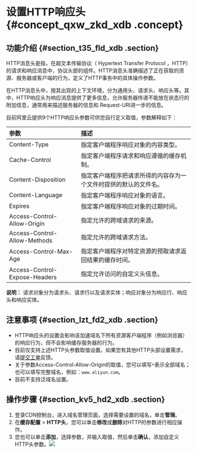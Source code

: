 # 设置HTTP响应头 {#concept_qxw_zkd_xdb .concept}

## 功能介绍 {#section_t35_fld_xdb .section}

HTTP消息头是指，在超文本传输协议（ Hypertext Transfer Protocol ，HTTP）的请求和响应消息中，协议头部的组件。HTTP消息头准确描述了正在获取的资源、服务器或客户端的行为，定义了HTTP事务中的具体操作参数。

在HTTP消息头中，按其出现的上下文环境，分为通用头、请求头、响应头等。其中，HTTP响应头为响应消息提供了更多信息，允许服务器传递不能放在状态行的附加信息，通常用来描述服务器的信息和 Request-URI进一步的信息。

目前阿里云提供9个HTTP响应头参数可供您自行定义取值，参数解释如下：

|参数|描述|
|:-|:-|
|Content-Type|指定客户端程序响应对象的内容类型。|
|Cache-Control|指定客户端程序请求和响应遵循的缓存机制。|
|Content-Disposition|指定客户端程序把请求所得的内容存为一个文件时提供的默认的文件名。|
|Content-Language|指定客户端程序响应对象的语言。|
|Expires|指定客户端程序响应对象的过期时间。|
|Access-Control-Allow-Origin|指定允许的跨域请求的来源。|
|Access-Control-Allow-Methods|指定允许的跨域请求方法。|
|Access-Control-Max-Age|指定客户端程序对特定资源的预取请求返回结果的缓存时间。|
|Access-Control-Expose-Headers|指定允许访问的自定义头信息。|

**说明：** 请求对象分为请求头、请求行以及请求实体；响应对象分为响应行、响应头和响应实体。

## 注意事项 {#section_lzt_fd2_xdb .section}

-   HTTP响应头的设置会影响该加速域名下所有资源客户端程序（例如浏览器）的响应行为，但不会影响缓存服务器的行为。
-   目前仅支持上述HTTP头参数取值设置。如果您有其他HTTP头部设置需求，请[提交工单](https://workorder-intl.console.aliyun.com)反馈。
-   关于参数Access-Control-Allow-Origin的取值，您可以填写`*`表示全部域名；也可以填写完整域名，例如：`www.aliyun.com`。
-   目前不支持泛域名设置。

## 操作步骤 {#section_kv5_hd2_xdb .section}

1.  登录CDN控制台，进入域名管理页面，选择需要设置的域名，单击**管理**。
2.  在**缓存配置** \> **HTTP头**，您可以单击**修改**或**删除**对HTTP的参数进行相应操作。
3.  您也可以单击**添加**，选择参数，并输入取值，然后单击**确认**，添加自定义HTTP头参数。![](http://static-aliyun-doc.oss-cn-hangzhou.aliyuncs.com/assets/img/5149/15330874977278_zh-CN.png)

